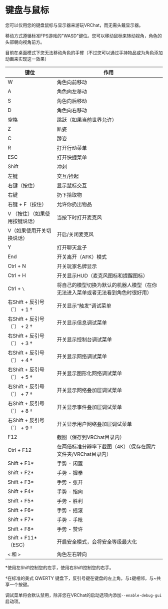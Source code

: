 # 键盘与鼠标

您可以仅用您的键盘鼠标与显示器来游玩VRChat，而无需头戴显示器。

移动方式遵循标准FPS游戏的"WASD"键位。您可以移动鼠标来转动视角，角色的头部朝向视角前方。

目前在桌面模式下您无法移动角色的手臂（不过您可以通过手持物品或为角色添加动画来实现这一效果）

键位                          | 作用
----------------------------- | --------------------------------------------------------------------------- 
W                             | 角色向前移动
A                             | 角色向左移动
S                             | 角色向后移动
D                             | 角色向右移动
空格                          | 跳跃（如果当前世界允许）
Z                             | 趴姿
C                             | 蹲姿
R                             | 打开行动菜单
ESC                           | 打开快捷菜单
Shift                         | 冲刺
左键                          | 交互/捡起
右键（按住）                  | 显示鼠标交互
右键                          | 扔下拾取物
右键 + F（按住）              | 允许你扔出物品
V （按住）（如果使用按键说话） | 当按下时打开麦克风
V（如果使用开关切换说话）      | 开启/关闭麦克风
Y                             | 打开聊天盒子
End                           | 开关离开（AFK）模式
Ctrl + N                      | 开关玩家名牌显示
Ctrl + H                      | 开关显示HUD（麦克风图标和提醒图标）
Ctrl + `\`                    | 将自己的模型切换为默认的机器人模型（在你无法进入菜单或者无法看到角色时很好用）
右Shift + 反引号（\`） + 1 †  | 开关显示“触发”调试菜单
右Shift + 反引号（\`） + 2 †  | 开关显示信息调试菜单
右Shift + 反引号（\`） + 3 †  | 开关显示控制台调试菜单
右Shift + 反引号（\`） + 4 †  | 开关显示网络调试菜单
右Shift + 反引号（\`） + 5 †  | 开关显示图形化网络调试菜单
右Shift + 反引号（\`） + 7 †  | 开关显示网络叠加层调试菜单
右Shift + 反引号（\`） + 8 †  | 开关显示事件叠加层调试菜单
右Shift + 反引号（\`） + 9 †  | 开关显示用户网络叠加层调试菜单
F12                           | 截图（保存到VRChat目录内）
Ctrl + F12                    | 在两倍标准分辨率下截图（4K）（保存在照片文件夹/VRChat目录内）
Shift + F1\*                  | 手势 - 闲置
Shift + F2\*                  | 手势 - 握拳
Shift + F3\*                  | 手势 - 张开
Shift + F4\*                  | 手势 - 指向
Shift + F5\*                  | 手势 - 胜利
Shift + F6\*                  | 手势 - 摇滚
Shift + F7\*                  | 手势 - 手枪
Shift + F8\*                  | 手势 - 赞许
Shift + F11\*（ESC）          | 开启安全模式，会将安全等级最大化
`<` 和 `>`                    | 角色左右转向

*使用左Shift控制您的左手，使用右Shift控制您的右手。

†在标准的美式 QWERTY 键盘下，反引号键在键盘的左上角，与`1`键相邻，与~共享一个按键。

调试菜单将会默认禁用，除非您在VRChat的启动选项内添加`--enable-debug-gui`启动项。
